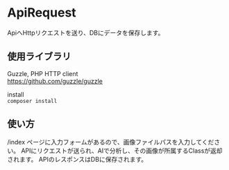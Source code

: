 # ApiRequest
ApiへHttpリクエストを送り、DBにデータを保存します。

## 使用ライブラリ
Guzzle, PHP HTTP client<br>
https://github.com/guzzle/guzzle

install<br/>
`composer install`

## 使い方
/index ページに入力フォームがあるので、画像ファイルパスを入力してください。
APIにリクエストが送られ、AIで分析し、その画像が所属するClassが返却されます。
APIのレスポンスはDBに保存されます。
